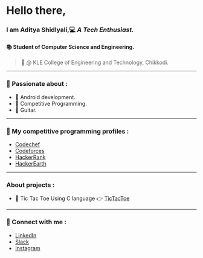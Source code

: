 <!--Introduction-->
# Hello there,
### I am Aditya Shidlyali,:computer: *__A Tech Enthusiast.__*
#### :books: Student of Computer Science and Engineering.
> :school: @ KLE College of Engineering and Technology, Chikkodi.

---

<!--Interests-->
### :mag_right: Passionate about :
* :iphone: Android development.
* :running: Competitive Programming.
* :guitar: Guitar.

---

<!--Competitive Programming Profiles-->
### :dart: My competitive programming profiles :
* [Codechef](https://www.codechef.com/users/aditya_s_2000 "aditya_s_2000")
* [Codeforces](https://codeforces.com/profile/aditya_s_2000 "aditya_s_2000")
* [HackerRank](https://www.hackerrank.com/adi_s_2000 "adi_s_2000")
* [HackerEarth](https://www.hackerearth.com/@adi_s_2000 "adi_s_2000")

---

### About projects :
* :round_pushpin: Tic Tac Toe Using C language :point_right: [TicTacToe](https://github.com/AdityaShidlyali/Tic_Tac_Toe_using_C "Tic Tac Toe")

---

<!--Social Media Info-->
### :e-mail: Connect with me :
* [LinkedIn](https://www.linkedin.com/in/aditya-shidlyali/ "LinkedIn Aditya Shidlyali")
* [Slack](https://app.slack.com/client/T010RNAAVHP/C010Q94FBGB/user_profile/U013LQE2JQ6 "Slack Aditya Shidlyali")
* [Instagram](https://www.instagram.com/striver_adi/ "Striver Adi")
